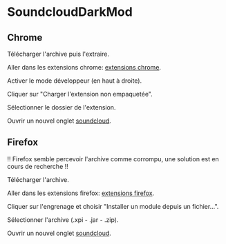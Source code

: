 # SoundcloudDarkMod

## Chrome

Télécharger l'archive puis l'extraire.

Aller dans les extensions chrome:   [extensions chrome](chrome://extensions/).

Activer le mode développeur (en haut à droite).

Cliquer sur "Charger l'extension non empaquetée".

Sélectionner le dossier de l'extension.

Ouvrir un nouvel onglet [soundcloud](http://soundcloud.com).

## Firefox 

!! Firefox semble percevoir l'archive comme corrompu, une solution est en cours de recherche !! 

Télécharger l'archive.

Aller dans les extensions firefox:   [extensions firefox](about:addons).

Cliquer sur l'engrenage et choisir "Installer un module depuis un fichier...".

Sélectionner l'archive (.xpi - .jar - .zip).

Ouvrir un nouvel onglet [soundcloud](http://soundcloud.com).